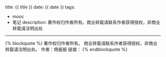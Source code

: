 title: {{ title }}
date: {{ date }}
tags:
- mooc 
- 笔记
description: 著作权归作者所有。商业转载请联系作者获得授权，非商业转载请注明出处
---

{% blockquote %}
著作权归作者所有。
商业转载请联系作者获得授权，非商业转载请注明出处。
作者：杨振振 
链接：
{% endblockquote %}